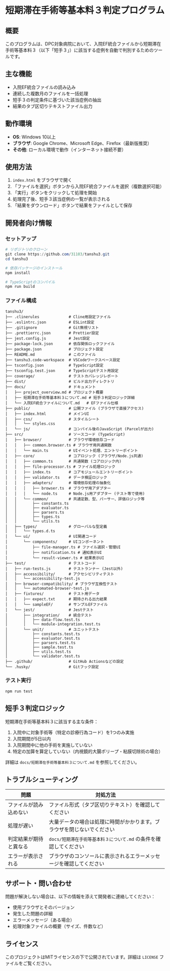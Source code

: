 # 短期滞在手術等基本料３判定プログラム

## 概要

このプログラムは、DPC対象病院において、入院EF統合ファイルから短期滞在手術等基本料３（以下「短手３」）に該当する症例を自動で判別するためのツールです。

## 主な機能

- 入院EF統合ファイルの読み込み
- 連続した複数月のファイルを一括処理
- 短手３の判定条件に基づいた該当症例の抽出
- 結果のタブ区切りテキストファイル出力

## 動作環境

- **OS**: Windows 10以上
- **ブラウザ**: Google Chrome、Microsoft Edge、Firefox（最新版推奨）
- **その他**: ローカル環境で動作（インターネット接続不要）

## 使用方法

1. `index.html` をブラウザで開く
2. 「ファイルを選択」ボタンから入院EF統合ファイルを選択（複数選択可能）
3. 「実行」ボタンをクリックして処理を開始
4. 処理完了後、短手３該当症例の一覧が表示される
5. 「結果をダウンロード」ボタンで結果をファイルとして保存

## 開発者向け情報

### セットアップ

```powershell
# リポジトリのクローン
git clone https://github.com/31103/tanshu3.git
cd tanshu3

# 依存パッケージのインストール
npm install

# TypeScriptのコンパイル
npm run build
```

### ファイル構成

```
tanshu3/
├── .clinerules             # Cline用設定ファイル
├── .eslintrc.json          # ESLint設定
├── .gitignore              # Git無視リスト
├── .prettierrc.json        # Prettier設定
├── jest.config.js          # Jest設定
├── package-lock.json       # 依存関係ロックファイル
├── package.json            # プロジェクト設定
├── README.md               # このファイル
├── tanshu3.code-workspace  # VSCodeワークスペース設定
├── tsconfig.json           # TypeScript設定
├── tsconfig.test.json      # TypeScriptテスト用設定
├── coverage/               # テストカバレッジレポート
├── dist/                   # ビルド出力ディレクトリ
├── docs/                   # ドキュメント
│   ├── project_overview.md # プロジェクト概要
│   ├── 短期滞在手術等基本料３について.md # 短手３判定ロジック詳細
│   └── 入院EF統合ファイルについて.md   # EFファイル仕様
├── public/                 # 公開ファイル (ブラウザで直接アクセス)
│   ├── index.html          # メインUI
│   ├── css/                # スタイルシート
│   │   └── styles.css
│   └── js/                 # コンパイル後のJavaScript (Parcelが出力)
├── src/                    # ソースコード (TypeScript)
│   ├── browser/            # ブラウザ環境依存コード
│   │   ├── common.browser.ts # ブラウザ用共通関数
│   │   └── main.ts         # UIイベント処理、エントリーポイント
│   ├── core/               # コアロジック (ブラウザ/Node.js共通)
│   │   ├── common.ts       # 共通関数 (コアロジック内)
│   │   ├── file-processor.ts # ファイル処理ロジック
│   │   ├── index.ts        # コアモジュールエントリーポイント
│   │   ├── validator.ts    # データ検証ロジック
│   │   ├── adapters/       # 環境依存処理の抽象化
│   │   │   ├── browser.ts  # ブラウザ用アダプター
│   │   │   └── node.ts     # Node.js用アダプター (テスト等で使用)
│   │   └── common/         # 共通定数、型、パーサー、評価ロジック等
│   │       ├── constants.ts
│   │       ├── evaluator.ts
│   │       ├── parsers.ts
│   │       ├── types.ts
│   │       └── utils.ts
│   ├── types/              # グローバルな型定義
│   │   └── types.d.ts
│   └── ui/                 # UI関連コード
│       └── components/     # UIコンポーネント
│           ├── file-manager.ts # ファイル選択・管理UI
│           ├── notification.ts # 通知表示UI
│           └── result-viewer.ts # 結果表示UI
├── test/                   # テストコード
│   ├── run-tests.js        # テストランナー (Jest以外)
│   ├── accessibility/      # アクセシビリティテスト
│   │   └── accessibility-test.js
│   ├── browser-compatibility/ # ブラウザ互換性テスト
│   │   └── automated-browser-test.js
│   ├── fixtures/           # テスト用データ
│   │   ├── expect.txt      # 期待される出力結果
│   │   └── sampleEF/       # サンプルEFファイル
│   └── jest/               # Jestテスト
│       ├── integration/    # 統合テスト
│       │   ├── data-flow.test.ts
│       │   └── module-integration.test.ts
│       └── unit/           # ユニットテスト
│           ├── constants.test.ts
│           ├── evaluator.test.ts
│           ├── parsers.test.ts
│           ├── sample.test.ts
│           ├── utils.test.ts
│           └── validator.test.ts
├── .github/                # GitHub Actionsなどの設定
└── .husky/                 # Gitフック設定
```

### テスト実行

```powershell
npm run test
```

## 短手３判定ロジック

短期滞在手術等基本料３に該当する主な条件：

1. 入院中に対象手術等（特定の診療行為コード）を1つのみ実施
2. 入院期間が5日以内
3. 入院期間中に他の手術を実施していない
4. 特定の加算を算定していない（内視鏡的大腸ポリープ・粘膜切除術の場合）

詳細は `docs/短期滞在手術等基本料３について.md` を参照してください。

## トラブルシューティング

| 問題                   | 対処方法                                                               |
| ---------------------- | ---------------------------------------------------------------------- |
| ファイルが読み込めない | ファイル形式（タブ区切りテキスト）を確認してください                   |
| 処理が遅い             | 大量データの場合は処理に時間がかかります。ブラウザを閉じないでください |
| 判定結果が期待と異なる | `docs/短期滞在手術等基本料３について.md` の条件を確認してください      |
| エラーが表示される     | ブラウザのコンソールに表示されるエラーメッセージを確認してください     |

## サポート・問い合わせ

問題が解決しない場合は、以下の情報を添えて開発者に連絡してください：

- 使用ブラウザとそのバージョン
- 発生した問題の詳細
- エラーメッセージ（ある場合）
- 処理対象ファイルの概要（サイズ、件数など）

## ライセンス

このプロジェクトはMITライセンスの下で公開されています。詳細は `LICENSE` ファイルをご覧ください。

